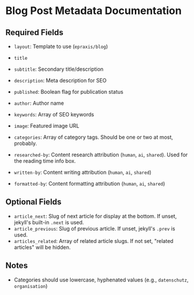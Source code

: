 # Blog Post Metadata Documentation

## Required Fields
- `layout`: Template to use (`epraxis/blog`)
- `title`
- `subtitle`: Secondary title/description
- `description`: Meta description for SEO
- `published`: Boolean flag for publication status
- `author`: Author name
- `keywords`: Array of SEO keywords
- `image`: Featured image URL
- `categories`: Array of category tags. Should be one or two at most, probably.

- `researched-by`: Content research attribution (`human`, `ai`, `shared`). Used for the reading time info box.
- `written-by`: Content writing attribution (`human`, `ai`, `shared`)
- `formatted-by`: Content formatting attribution (`human`, `ai`, `shared`)

## Optional Fields
- `article_next`: Slug of next article for display at the bottom. If unset, jekyll's built-in `.next` is used.
- `article_previous`: Slug of previous article. If unset, jekyll's `.prev` is used.
- `articles_related`: Array of related article slugs. If not set, "related articles" will be hidden.

## Notes
- Categories should use lowercase, hyphenated values (e.g., `datenschutz`, `organisation`)
